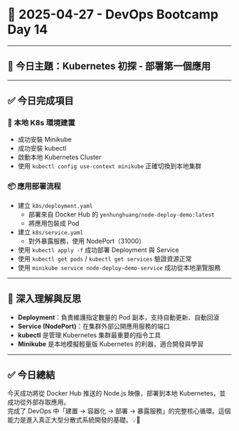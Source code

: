 # 📘 2025-04-27 - DevOps Bootcamp Day 14

---

## 🎯 今日主題：Kubernetes 初探 - 部署第一個應用

---

## ✅ 今日完成項目

### 🐳 本地 K8s 環境建置

- 成功安裝 Minikube
- 成功安裝 kubectl
- 啟動本地 Kubernetes Cluster
- 使用 `kubectl config use-context minikube` 正確切換到本地集群

### 📦 應用部署流程

- 建立 `k8s/deployment.yaml`
  - 部署來自 Docker Hub 的 `yenhunghuang/node-deploy-demo:latest`
  - 將應用包裝成 Pod
- 建立 `k8s/service.yaml`
  - 對外暴露服務，使用 NodePort（31000）
- 使用 `kubectl apply -f` 成功部署 Deployment 與 Service
- 使用 `kubectl get pods` / `kubectl get services` 驗證資源正常
- 使用 `minikube service node-deploy-demo-service` 成功從本地瀏覽服務

---

## 🧠 深入理解與反思

- **Deployment**：負責維護指定數量的 Pod 副本，支持自動更新、自動回滾
- **Service (NodePort)**：在集群外部公開應用服務的端口
- **kubectl** 是管理 Kubernetes 集群最重要的指令工具
- **Minikube** 是本地模擬輕量版 Kubernetes 的利器，適合開發與學習

---

## ✅ 今日總結

今天成功將從 Docker Hub 推送的 Node.js 映像，部署到本地 Kubernetes，並成功從外部存取應用。  
完成了 DevOps 中「建置 → 容器化 → 部署 → 暴露服務」的完整核心循環。這個能力是進入真正大型分散式系統開發的基礎。💡🚀

